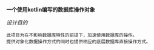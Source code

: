 **一个使用kotlin编写的数据库操作对象**

_设计目的_

    此项目为在不影响数据库特性的前提下，加速使用数据库的操作。
    提供对象化数据操作方式的同时也提供相应的底层数据库直接操作方式。